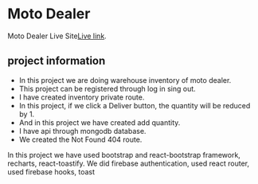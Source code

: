 # Moto Dealer

Moto Dealer Live Site[Live link](https://github.com/facebook/create-react-app).

## project information

- In this project we are doing warehouse inventory of moto dealer.
- This project can be registered through log in sing out.
- I have created inventory private route.
- In this project, if we click a Deliver button, the quantity will be reduced by 1.
- And in this project we have created add quantity.
- I have api through mongodb database.
- We created the Not Found 404 route.

In this project we have used bootstrap and react-bootstrap framework, recharts, react-toastify.
We did firebase authentication, used react router, used firebase hooks, toast

